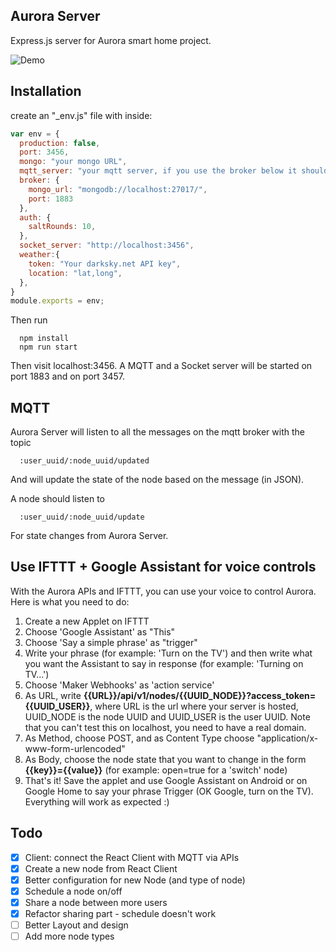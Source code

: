 
## Aurora Server
Express.js server for Aurora smart home project.

![Demo](https://media.giphy.com/media/3oKIPbX1KVk64Rgbx6/giphy.gif)


## Installation

create an "_env.js" file with inside:

```javascript
var env = {
  production: false,
  port: 3456,
  mongo: "your mongo URL",
  mqtt_server: "your mqtt server, if you use the broker below it should be mqtt://localhost:1883",
  broker: {
    mongo_url: "mongodb://localhost:27017/",
    port: 1883
  },
  auth: {
    saltRounds: 10,
  },
  socket_server: "http://localhost:3456",
  weather:{
    token: "Your darksky.net API key",
    location: "lat,long",
  },
}
module.exports = env;
```

Then run

```
  npm install
  npm run start
```

Then visit localhost:3456. A MQTT and a Socket server will be started on port 1883 and on port 3457.

## MQTT

Aurora Server will listen to all the messages on the mqtt broker with the topic

```
  :user_uuid/:node_uuid/updated
```

And will update the state of the node based on the message (in JSON).

A node should listen to

```
  :user_uuid/:node_uuid/update
```

For state changes from Aurora Server.

## Use IFTTT + Google Assistant for voice controls

With the Aurora APIs and IFTTT, you can use your voice to control Aurora.
Here is what you need to do:

1. Create a new Applet on IFTTT
2. Choose 'Google Assistant' as "This"
3. Choose 'Say a simple phrase' as "trigger"
4. Write your phrase (for example: 'Turn on the TV') and then write what you want the Assistant to say in response (for example: 'Turning on TV...')
5. Choose 'Maker Webhooks' as 'action service'
6. As URL, write **{{URL}}/api/v1/nodes/{{UUID_NODE}}?access_token={{UUID_USER}}**, where URL is the url where your server is hosted, UUID_NODE is the node UUID and UUID_USER is the user UUID. Note that you can't test this on localhost, you need to have a real domain.
7. As Method, choose POST, and as Content Type choose "application/x-www-form-urlencoded"
8. As Body, choose the node state that you want to change in the form **{{key}}={{value}}** (for example: open=true for a 'switch' node)
9. That's it! Save the applet and use Google Assistant on Android or on Google Home to say your phrase Trigger (OK Google, turn on the TV). Everything will work as expected :)


## Todo
- [x] Client: connect the React Client with MQTT via APIs
- [x] Create a new node from React Client
- [x] Better configuration for new Node (and type of node)
- [x] Schedule a node on/off
- [x] Share a node between more users
- [x] Refactor sharing part - schedule doesn't work
- [ ] Better Layout and design
- [ ] Add more node types
